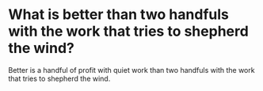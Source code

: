# What is better than two handfuls with the work that tries to shepherd the wind?

Better is a handful of profit with quiet work than two handfuls with the work that tries to shepherd the wind.
